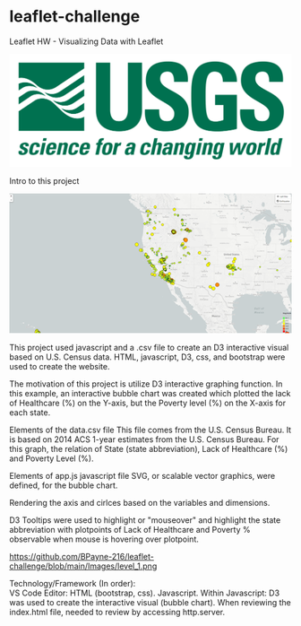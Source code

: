 # leaflet-challenge
Leaflet HW - Visualizing Data with Leaflet


![image of HW](https://github.com/BPayne-216/leaflet-challenge/blob/main/Images/1-Logo.png)

Intro to this project

![image of HW](https://github.com/BPayne-216/leaflet-challenge/blob/main/Images/level_1.png)

This project used javascript and a .csv file to create an D3 interactive visual based on U.S. Census data.  HTML, javascript, D3, css, and bootstrap were used to create the website.

The motivation of this project is utilize D3 interactive graphing function.  In this example, an interactive bubble chart was created which plotted the lack of Healthcare (%) on the Y-axis, but the Poverty level (%) on the X-axis for each state.

Elements of the data.csv file
This file comes from the U.S. Census Bureau.  It is based on 2014 ACS 1-year estimates from the U.S. Census Bureau.  For this graph, the relation of State (state abbreviation), Lack of Healthcare (%) and Poverty Level (%).

Elements of app.js javascript file 
SVG, or scalable vector graphics,  were defined, for the bubble chart.

Rendering the axis and cirlces based on the variables and dimensions.

D3 Tooltips were used to highlight or "mouseover" and highlight the state abbreviation with plotpoints of Lack of Healthcare and Poverty % observable when mouse is hovering over plotpoint.

https://github.com/BPayne-216/leaflet-challenge/blob/main/Images/level_1.png

Technology/Framework (In order):  
VS Code Editor: HTML (bootstrap, css).  Javascript. Within Javascript: D3 was used to create the interactive visual (bubble chart).   When reviewing the index.html file, needed to review by accessing http.server.
